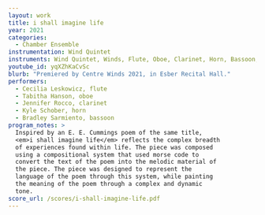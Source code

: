 ```yaml
---
layout: work
title: i shall imagine life
year: 2021
categories:
  - Chamber Ensemble
instrumentation: Wind Quintet
instruments: Wind Quintet, Winds, Flute, Oboe, Clarinet, Horn, Bassoon, Chamber Ensemble
youtube_id: yqXZhKaCvSc
blurb: "Premiered by Centre Winds 2021, in Esber Recital Hall."
performers:
  - Cecilia Leskowicz, flute
  - Tabitha Hanson, oboe
  - Jennifer Rocco, clarinet
  - Kyle Schober, horn
  - Bradley Sarmiento, bassoon
program_notes: >
  Inspired by an E. E. Cummings poem of the same title,
  <em>i shall imagine life</em> reflects the complex breadth
  of experiences found within life. The piece was composed
  using a compositional system that used morse code to
  convert the text of the poem into the melodic material of
  the piece. The piece was designed to represent the
  language of the poem through this system, while painting
  the meaning of the poem through a complex and dynamic
  tone.
score_url: /scores/i-shall-imagine-life.pdf
---
```

